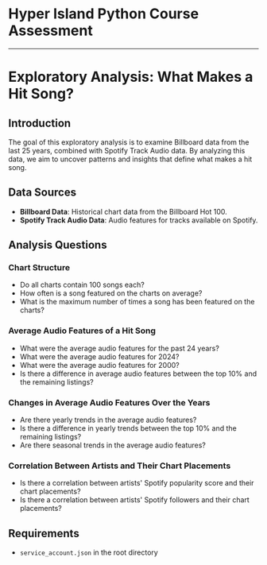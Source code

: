# Hyper Island Python Course Assessment

---

# Exploratory Analysis: What Makes a Hit Song?

## Introduction

The goal of this exploratory analysis is to examine Billboard data from the last 25 years, combined with Spotify Track Audio data. By analyzing this data, we aim to uncover patterns and insights that define what makes a hit song.

## Data Sources

- **Billboard Data**: Historical chart data from the Billboard Hot 100.
- **Spotify Track Audio Data**: Audio features for tracks available on Spotify.

## Analysis Questions

### Chart Structure
- Do all charts contain 100 songs each?
- How often is a song featured on the charts on average?
- What is the maximum number of times a song has been featured on the charts?

### Average Audio Features of a Hit Song
- What were the average audio features for the past 24 years?
- What were the average audio features for 2024?
- What were the average audio features for 2000?
- Is there a difference in average audio features between the top 10% and the remaining listings?

### Changes in Average Audio Features Over the Years
- Are there yearly trends in the average audio features?
- Is there a difference in yearly trends between the top 10% and the remaining listings?
- Are there seasonal trends in the average audio features?

### Correlation Between Artists and Their Chart Placements
- Is there a correlation between artists' Spotify popularity score and their chart placements?
- Is there a correlation between artists' Spotify followers and their chart placements?

## Requirements

- `service_account.json` in the root directory
